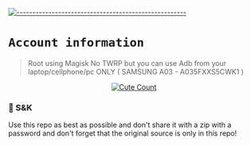 [![-----------------------------------------------------](https://raw.githubusercontent.com/andreasbm/readme/master/assets/lines/colored.png)](#table-of-contents)

# `Account information`
> Root using Magisk No TWRP but you can use Adb from your laptop/cellphone/pc ONLY ( SAMSUNG A03 - A035FXXS5CWK1 )

<p align="center">
<a href="https://saweria.co/YUSUP909"><img alt="Cute Count" src="https://raw.githubusercontent.com/NeeasTooID/Static-HTML/main/media/Proyek%20Baru%20167%20%5B32B7FD1%5D.png"/></a>
</p>

### 📮 S&K
Use this repo as best as possible and don't share it with a zip with a password and don't forget that the original source is only in this repo! 
